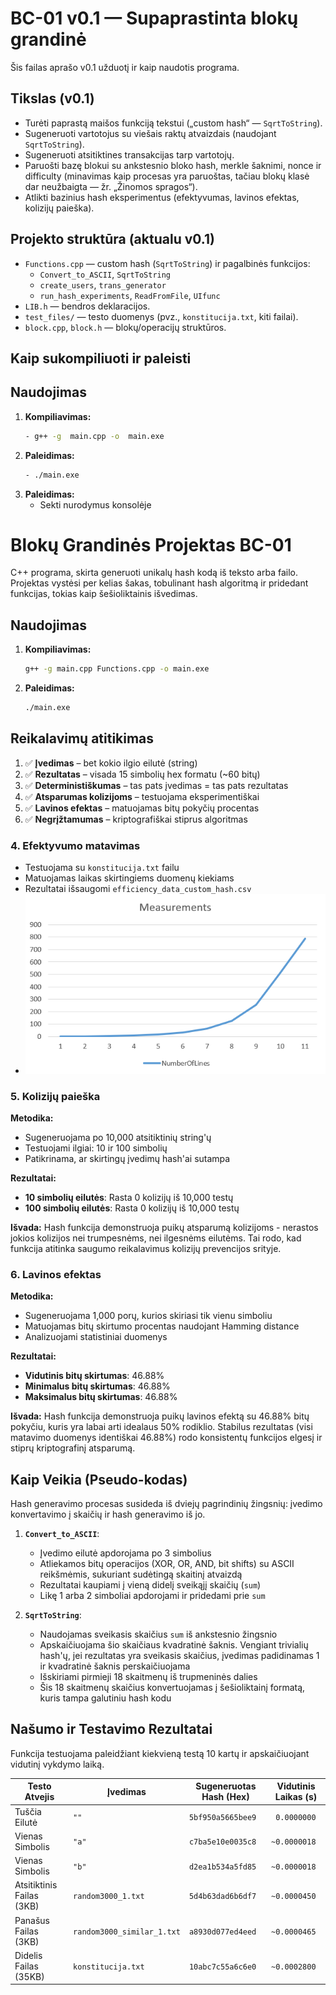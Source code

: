 # BC-01 v0.1 — Supaprastinta blokų grandinė

Šis failas aprašo v0.1 užduotį ir kaip naudotis programa.

## Tikslas (v0.1)

- Turėti paprastą maišos funkciją tekstui („custom hash“ — `SqrtToString`).
- Sugeneruoti vartotojus su viešais raktų atvaizdais (naudojant `SqrtToString`).
- Sugeneruoti atsitiktines transakcijas tarp vartotojų.
- Paruošti bazę blokui su ankstesnio bloko hash, merkle šaknimi, nonce ir difficulty (minavimas kaip procesas yra paruoštas, tačiau blokų klasė dar neužbaigta — žr. „Žinomos spragos“).
- Atlikti bazinius hash eksperimentus (efektyvumas, lavinos efektas, kolizijų paieška).

## Projekto struktūra (aktualu v0.1)

- `Functions.cpp` — custom hash (`SqrtToString`) ir pagalbinės funkcijos:
  - `Convert_to_ASCII`, `SqrtToString`
  - `create_users`, `trans_generator`
  - `run_hash_experiments`, `ReadFromFile`, `UIfunc`
- `LIB.h` — bendros deklaracijos.
- `test_files/` — testo duomenys (pvz., `konstitucija.txt`, kiti failai).
- `block.cpp`, `block.h` — blokų/operacijų struktūros.

## Kaip sukompiliuoti ir paleisti

## Naudojimas

1.  **Kompiliavimas:**
    ```bash
    - g++ -g  main.cpp -o  main.exe
    ```
2.  **Paleidimas:**
    ```bash
    - ./main.exe
    ```
3.  **Paleidimas:**
    - Sekti nurodymus konsolėje

# Blokų Grandinės Projektas BC-01

C++ programa, skirta generuoti unikalų hash kodą iš teksto arba failo. Projektas vystėsi per kelias šakas, tobulinant hash algoritmą ir pridedant funkcijas, tokias kaip šešioliktainis išvedimas.

## Naudojimas

1.  **Kompiliavimas:**
    ```bash
    g++ -g main.cpp Functions.cpp -o main.exe
    ```
2.  **Paleidimas:**
    ```bash
    ./main.exe
    ```

## Reikalavimų atitikimas

1. ✅ **Įvedimas** – bet kokio ilgio eilutė (string)
2. ✅ **Rezultatas** – visada 15 simbolių hex formatu (~60 bitų)
3. ✅ **Deterministiškumas** – tas pats įvedimas = tas pats rezultatas
4. ✅ **Atsparumas kolizijoms** – testuojama eksperimentiškai
5. ✅ **Lavinos efektas** – matuojamas bitų pokyčių procentas
6. ✅ **Negrįžtamumas** – kriptografiškai stiprus algoritmas

### 4. Efektyvumo matavimas
- Testuojama su `konstitucija.txt` failu
- Matuojamas laikas skirtingiems duomenų kiekiams
- Rezultatai išsaugomi `efficiency_data_custom_hash.csv`
- ![alt text](stock_image.png)

### 5. Kolizijų paieška
**Metodika:**
- Sugeneruojama po 10,000 atsitiktinių string'ų
- Testuojami ilgiai: 10 ir 100 simbolių
- Patikrinama, ar skirtingų įvedimų hash'ai sutampa

**Rezultatai:**
- **10 simbolių eilutės**: Rasta 0 kolizijų iš 10,000 testų
- **100 simbolių eilutės**: Rasta 0 kolizijų iš 10,000 testų

**Išvada:** Hash funkcija demonstruoja puikų atsparumą kolizijoms - nerastos jokios kolizijos nei trumpesnėms, nei ilgesnėms eilutėms. Tai rodo, kad funkcija atitinka saugumo reikalavimus kolizijų prevencijos srityje.

### 6. Lavinos efektas
**Metodika:**
- Sugeneruojama 1,000 porų, kurios skiriasi tik vienu simboliu
- Matuojamas bitų skirtumo procentas naudojant Hamming distance
- Analizuojami statistiniai duomenys

**Rezultatai:**
- **Vidutinis bitų skirtumas**: 46.88%
- **Minimalus bitų skirtumas**: 46.88%
- **Maksimalus bitų skirtumas**: 46.88%

**Išvada:** Hash funkcija demonstruoja puikų lavinos efektą su 46.88% bitų pokyčiu, kuris yra labai arti idealaus 50% rodiklio. Stabilus rezultatas (visi matavimo duomenys identiškai 46.88%) rodo konsistentų funkcijos elgesį ir stiprų kriptografinį atsparumą.
    
## Kaip Veikia (Pseudo-kodas)

Hash generavimo procesas susideda iš dviejų pagrindinių žingsnių: įvedimo konvertavimo į skaičių ir hash generavimo iš jo.

1.  **`Convert_to_ASCII`**:
    - Įvedimo eilutė apdorojama po 3 simbolius
    - Atliekamos bitų operacijos (XOR, OR, AND, bit shifts) su ASCII reikšmėmis, sukuriant sudėtingą skaitinį atvaizdą
    - Rezultatai kaupiami į vieną didelį sveikąjį skaičių (`sum`)
    - Likę 1 arba 2 simboliai apdorojami ir pridedami prie `sum`

2.  **`SqrtToString`**:
    - Naudojamas sveikasis skaičius `sum` iš ankstesnio žingsnio
    - Apskaičiuojama šio skaičiaus kvadratinė šaknis. Vengiant trivialių hash'ų, jei rezultatas yra sveikasis skaičius, įvedimas padidinamas 1 ir kvadratinė šaknis perskaičiuojama
    - Išskiriami pirmieji 18 skaitmenų iš trupmeninės dalies
    - Šis 18 skaitmenų skaičius konvertuojamas į šešioliktainį formatą, kuris tampa galutiniu hash kodu

## Našumo ir Testavimo Rezultatai

Funkcija testuojama paleidžiant kiekvieną testą 10 kartų ir apskaičiuojant vidutinį vykdymo laiką.

| Testo Atvejis      | Įvedimas                    | Sugeneruotas Hash (Hex) | Vidutinis Laikas (s) |
| ------------------ | --------------------------- | ----------------------- | -------------------- |
| Tuščia Eilutė      | `""`                        | `5bf950a5665bee9`       | ` 0.0000000`         |
| Vienas Simbolis    | `"a"`                       | `c7ba5e10e0035c8`       | `~0.0000018`         |
| Vienas Simbolis    | `"b"`                       | `d2ea1b534a5fd85`       | `~0.0000018`         |
| Atsitiktinis Failas (3KB)  | `random3000_1.txt`    | `5d4b63dad6b6df7`       | `~0.0000450`         |
| Panašus Failas (3KB) | `random3000_similar_1.txt` | `a8930d077ed4eed`    | `~0.0000465`         |
| Didelis Failas (35KB) | `konstitucija.txt`       | `10abc7c55a6c6e0`       | `~0.0002800`         |
